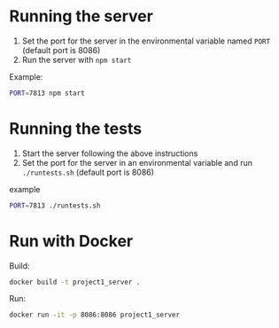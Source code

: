 # Running the server

1. Set the port for the server in the environmental variable named `PORT` (default port is 8086)
2. Run the server with `npm start`

Example:

```bash
PORT=7813 npm start
```

# Running the tests

1. Start the server following the above instructions
2. Set the port for the server in an environmental variable and run `./runtests.sh` (default port is 8086)

example

```bash
PORT=7813 ./runtests.sh
```

# Run with Docker

Build:

```bash
docker build -t project1_server .
```

Run:

```bash
docker run -it -p 8086:8086 project1_server
```
